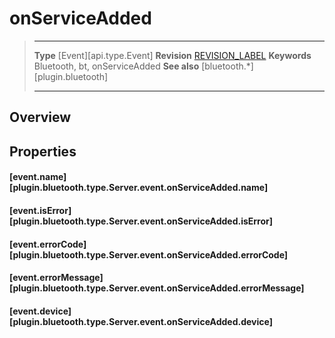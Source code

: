 # onServiceAdded

> --------------------- ------------------------------------------------------------------------------------------
> __Type__              [Event][api.type.Event]
> __Revision__          [REVISION_LABEL](REVISION_URL)
> __Keywords__          Bluetooth, bt, onServiceAdded
> __See also__          [bluetooth.*][plugin.bluetooth]
> --------------------- ------------------------------------------------------------------------------------------

## Overview

## Properties

#### [event.name][plugin.bluetooth.type.Server.event.onServiceAdded.name]

#### [event.isError][plugin.bluetooth.type.Server.event.onServiceAdded.isError]

#### [event.errorCode][plugin.bluetooth.type.Server.event.onServiceAdded.errorCode]

#### [event.errorMessage][plugin.bluetooth.type.Server.event.onServiceAdded.errorMessage]

#### [event.device][plugin.bluetooth.type.Server.event.onServiceAdded.device]